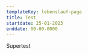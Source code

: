 ```yaml
---
templateKey: lebenslauf-page
title: Test
startdate: 25-01-2023
enddate: 00-00-0000
---
```

Supertest
